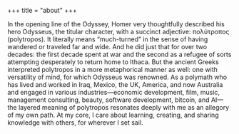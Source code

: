 +++
title = "about"
+++

In the opening line of the Odyssey, Homer very thoughtfully described his hero Odysseus, the titular character, with a succinct adjective: πολύτροπος (polytropos).  It literally means “much-turned” in the sense of having wandered or traveled far and wide. And he did just that for over two decades: the first decade spent at war and the second as a refugee of sorts attempting desperately to return home to Ithaca. But the ancient Greeks interpreted polytropos in a more metaphorical manner as well: one with versatility of mind, for which Odysseus was renowned. As a polymath who has lived and worked in Iraq, Mexico, the UK, America, and now Australia and engaged in various industries—economic development, film, music, management consulting, beauty, software development, bitcoin, and AI—the layered meaning of polytropos resonates deeply with me as an allegory of my own path. At my core, I care about learning, creating, and sharing knowledge with others, for wherever I set sail.